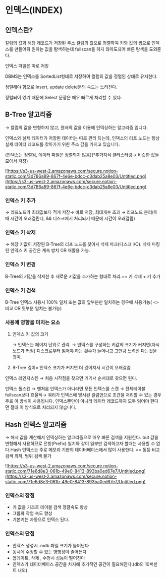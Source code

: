 # 인덱스(INDEX)
## 인덱스란?

칼럼의 값과 해당 레코드가 저장된 주소 컬럼의 값으로 정렬하여 키와 값의 쌍으로 인덱스를 만들어둬 원하는 값을 탐색하는데 fullscan을 하지 않아도되어 빠른 탐색을 도와준다.

인덱스 파일은 따로 저장

DBMS는 인덱스를 SortedList형태로 저장하여 컬럼의 값을 정렬된 상태로 유지한다.

정렬해야 함으로 Insert, update delete문의 속도는 느려진다.

정렬되어 있기 때문에 Select 문장은 매우 빠르게 처리할 수 있다.

## B-Tree 알고리즘

→ 칼럼의 값을 변형하지 않고, 원래의 값을 이용해 인덱싱하는 알고리즘 입니다.

인덱스와 실제 데이터가 저장된 데이터는 따로 관리 되는데, 인덱스의 리프 노드는 항상 실제 데이터 레코드를 찾아가기 위한 주소 값을 가지고 있습니다.

(인덱스는 정렬됨, 데이터 파일은 정렬되지 않음)(*추가지식 클러스터링→ 비슷한 값들 모아서 저장)

![https://s3-us-west-2.amazonaws.com/secure.notion-static.com/3d786a89-867f-4e6e-bdcc-c3dab25a8e03/Untitled.png](https://s3-us-west-2.amazonaws.com/secure.notion-static.com/3d786a89-867f-4e6e-bdcc-c3dab25a8e03/Untitled.png)

### 인덱스 키 추가

→ 리프노드가 최대값보다 적게 저장→ 바로 저장, 최대개수 초과 → 리프노드 분리(이때 시간이 오래걸린다, && 디스크에서 처리되기 때문에 시간이 오래걸림)

### 인덱스 키 삭제

→ 해당 키값이 저장된 B-Tree의 리프 노드를 찾아서 삭제 마크(디스크 I/O). 삭제 마킹된 인덱스 키 공간은 계속 방치 OR 재활용 가능.

### 인덱스 키 변경

B-Tree의 키값을 삭제한 후 새로운 키값을 추가하는 형태로 처리.== 키 삭제 + 키 추가

### 인덱스 키 검색

B-Tree 인덱스 사용시 100% 일치 또는 값의 앞부분만 일치하는 경우에 사용가능( <>비교 OR 뒷부분 일치는 불가능)

### 사용에 영향을 미치는 요소

1. 인덱스 키 값의 크기

    → 인덱스는 페이지 단위로 관리. → 인덱스를 구성하는 키값의 크기가 커지면(자식노드가 커짐) 디스크로부터 읽어야 하는 횟수가 늘어나고 그만큼 느려진 다는것을 의미.

2. B-Tree 깊이= 인덱스 크기가 커지면 더 깊어져서 시간이 오래걸림

인덱스 레인지스켄 → 처음 시작점을 찾으면 거기서 순서대로 찾으면 된다.

인덱스 풀스켄 → 맨처음 인덱스가 아니라면 모든 인덱스를 스켄 → 전체테이블 fullscan보다 효율적→ 쿼리가 인덱스에 명시된 컬럼만으로 조건을 처리할 수 있는 경우 주로 이 방식이 사용됩니다. 인덱스뿐만이 아니라 데이터 레코드까지 모두 읽어야 한다면 절대 이 방식으로 처리되지 않습니다.

## Hash 인덱스 알고리즘

→ 해시 값을 계산해서 인덱싱하는 알고리즘으로 매우 빠른 검색을 지원한다. but 값을 변형해서 사용하므로 전방(Prefix) 일치와 같이 일부만 검색하고자 할때는 사용할 수 없다.Hash 인덱스는 주로 메모리 기반의 데이터베이스에서 많이 사용한다. == 동등 비교검색 최적, 범위 검색 불가

![https://s3-us-west-2.amazonaws.com/secure.notion-static.com/71e6d8e3-061b-49e0-8413-893ba0ed67e7/Untitled.png](https://s3-us-west-2.amazonaws.com/secure.notion-static.com/71e6d8e3-061b-49e0-8413-893ba0ed67e7/Untitled.png)

### 인덱스의 장점

- 키 값을 기초로 테이블 검색 정렬속도 향상
- 그룹화 작업 속도 향상
- 기본키는 자동으로 인덱스 된다.

### 인덱스의 단점

- 인덱스 생성시 .mdb 파일 크기가 늘어난다
- 동시에 수정할 수 있는 병행성이 줄어든다
- 업데이트, 삭제 , 수정시 성능이 떨어진다
- 인덱스가 데이터베이스 공간을 차지해 추가적인 공간이 필요해진다.(db의 10퍼센트 내외)
